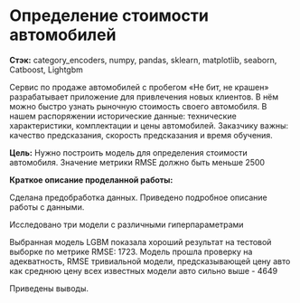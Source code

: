 # Определение стоимости автомобилей

**Стэк:** category_encoders, numpy, pandas, sklearn, matplotlib, seaborn, Сatboost, Lightgbm

Сервис по продаже автомобилей с пробегом «Не бит, не крашен» разрабатывает приложение для привлечения новых клиентов. В нём можно быстро узнать рыночную стоимость своего автомобиля. В нашем распоряжении исторические данные: технические характеристики, комплектации и цены автомобилей. Заказчику важны: качество предсказания, скорость предсказания и время обучения.

**Цель:**  Нужно построить модель для определения стоимости автомобиля. Значение метрики RMSE должно быть меньше 2500

**Краткое описание проделанной работы:**

Сделана предобработка данных. Приведено подробное описание работы с данными.

Исследовано три модели с различными гиперпараметрами

Выбранная модель LGBM показала хороший результат на тестовой выборке по метрике RMSE: 1723.
Модель прошла проверку на адекватность, RMSE тривиальной модели, предсказывающей цену авто как среднюю цену всех известных модели авто сильно выше - 4649 

Приведены выводы.
